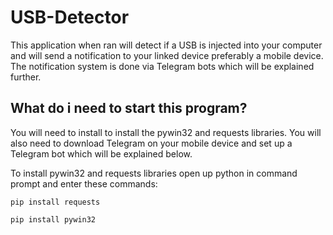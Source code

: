 # USB-Detector
This application when ran will detect if a USB is injected into your computer and will send a notification to your linked device preferably a mobile device. The notification system is done via Telegram bots which will be explained further.

## What do i need to start this program?
You will need to install to install the pywin32 and requests libraries. You will also need to download Telegram on your mobile device and set up a Telegram bot which will be explained below.

To install pywin32 and requests libraries open up python in command prompt and enter these commands:
```
pip install requests
```
```
pip install pywin32
```
